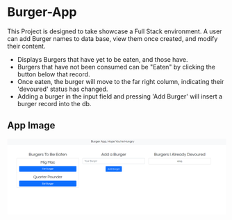 # Burger-App

This Project is designed to take showcase a Full Stack environment. A user can add Burger names to data base, view them once created, and modify their content.

- Displays Burgers that have yet to be eaten, and those have.
- Burgers that have not been consumed can be "Eaten" by clicking the button below that record.
- Once eaten, the burger will move to the far right column, indicating their 'devoured' status has changed. 
- Adding a burger in the input field and pressing 'Add Burger' will insert a burger record into the db.


## App Image
![Project IMG](/public/assets/img/burgerImg.PNG)